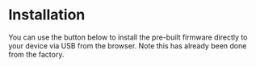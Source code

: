 # Installation

You can use the button below to install the pre-built firmware directly to your device via USB from the browser. Note this has already been done from the factory.

<esp-web-install-button manifest="../manifest.json"></esp-web-install-button>

<script type="module" src="https://unpkg.com/esp-web-tools@10/dist/web/install-button.js?module"></script>
